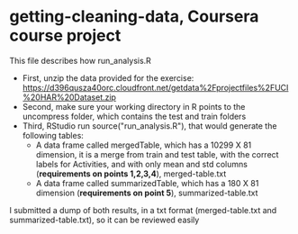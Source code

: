 # getting-cleaning-data, Coursera course project

This file describes how run_analysis.R

* First, unzip the data provided for the exercise: https://d396qusza40orc.cloudfront.net/getdata%2Fprojectfiles%2FUCI%20HAR%20Dataset.zip
* Second, make sure your working directory in R points to the uncompress folder, which contains the test and train folders
* Third, RStudio run source("run_analysis.R"), that would generate the following tables:
  * A data frame called mergedTable, which has a 10299 X 81 dimension, it is a merge from train and test table, with the correct labels for Activities, and with only mean and std columns (**requirements on points 1,2,3,4**), merged-table.txt
  * A data frame called summarizedTable, which has a 180 X 81 dimension (**requirements on point 5**), summarized-table.txt

I submitted a dump of both results, in a txt format (merged-table.txt and summarized-table.txt), so it can be reviewed easily
